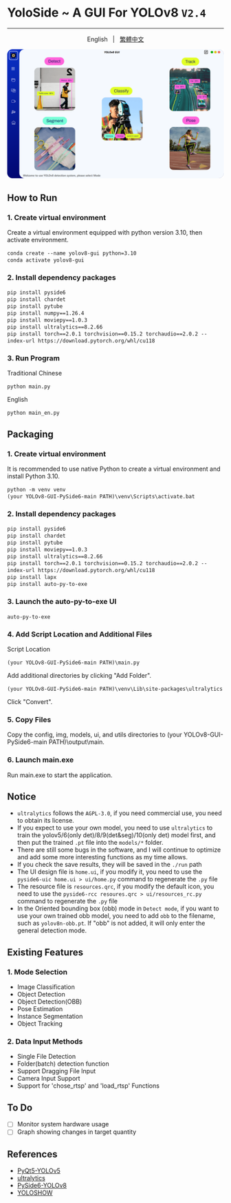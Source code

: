 # YoloSide ~ A GUI For YOLOv8 `V2.4`
---
  <p align="center"> 
  English &nbsp; | &nbsp; <a href="https://github.com/SuPoTing/YOLOv8-GUI-PySide6/blob/main/README_zh_tw.md">繁體中文</a>
 </p>


![](UI_en.png)

## How to Run
### 1. Create virtual environment

Create a virtual environment equipped with python version 3.10, then activate environment. 

```shell
conda create --name yolov8-gui python=3.10
conda activate yolov8-gui
```
### 2. Install dependency packages 

```shell
pip install pyside6
pip install chardet
pip install pytube
pip install numpy==1.26.4
pip install moviepy==1.0.3
pip install ultralytics==8.2.66
pip install torch==2.0.1 torchvision==0.15.2 torchaudio==2.0.2 --index-url https://download.pytorch.org/whl/cu118
```

### 3. Run Program
Traditional Chinese
```shell
python main.py
```
English
```shell
python main_en.py
```

## Packaging
### 1. Create virtual environment

It is recommended to use native Python to create a virtual environment and install Python 3.10.
```shell
python -m venv venv
(your YOLOv8-GUI-PySide6-main PATH)\venv\Scripts\activate.bat
```

### 2. Install dependency packages 

```shell
pip install pyside6
pip install chardet
pip install pytube
pip install moviepy==1.0.3
pip install ultralytics==8.2.66
pip install torch==2.0.1 torchvision==0.15.2 torchaudio==2.0.2 --index-url https://download.pytorch.org/whl/cu118
pip install lapx
pip install auto-py-to-exe
```

### 3. Launch the auto-py-to-exe UI

```shell
auto-py-to-exe
```

### 4. Add Script Location and Additional Files

Script Location
```shell
(your YOLOv8-GUI-PySide6-main PATH)\main.py
```

Add additional directories by clicking "Add Folder".
```shell
(your YOLOv8-GUI-PySide6-main PATH)\venv\Lib\site-packages\ultralytics
```

Click "Convert".

### 5. Copy Files
Copy the config, img, models, ui, and utils directories to (your YOLOv8-GUI-PySide6-main PATH)\output\main.

### 6. Launch main.exe
Run main.exe to start the application.

## Notice
- `ultralytics` follows the `AGPL-3.0`, if you need commercial use, you need to obtain its license.
- If you expect to use your own model, you need to use `ultralytics` to train the yolov5/6(only det)/8/9(det&seg)/10(only det) model first, and then put the trained `.pt` file into the `models/*` folder.
- There are still some bugs in the software, and I will continue to optimize and add some more interesting functions as my time allows.
- If you check the save results, they will be saved in the `./run` path
- The UI design file is `home.ui`, if you modify it, you need to use the `pyside6-uic home.ui > ui/home.py` command to regenerate the `.py` file
- The resource file is `resources.qrc`, if you modify the default icon, you need to use the `pyside6-rcc resoures.qrc > ui/resources_rc.py` command to regenerate the `.py` file
- In the Oriented bounding box (obb) mode in `Detect mode`, if you want to use your own trained obb model, you need to add `obb` to the filename, such as `yolov8n-obb.pt`. If "obb" is not added, it will only enter the general detection mode.
## Existing Features
### 1. Mode Selection
- Image Classification
- Object Detection
- Object Detection(OBB)
- Pose Estimation
- Instance Segmentation
- Object Tracking
### 2. Data Input Methods
- Single File Detection
- Folder(batch) detection function
- Support Dragging File Input
- Camera Input Support
- Support for 'chose_rtsp' and 'load_rtsp' Functions

## To Do
- [ ] Monitor system hardware usage
- [ ] Graph showing changes in target quantity

## References
- [PyQt5-YOLOv5](https://github.com/Javacr/PyQt5-YOLOv5)
- [ultralytics](https://github.com/ultralytics/ultralytics)
- [PySide6-YOLOv8](https://github.com/Jai-wei/YOLOv8-PySide6-GUI/tree/main)
- [YOLOSHOW](https://github.com/SwimmingLiu/YOLOSHOW/tree/31644373fca58aefcc9dba72a610c92031e5331b)
